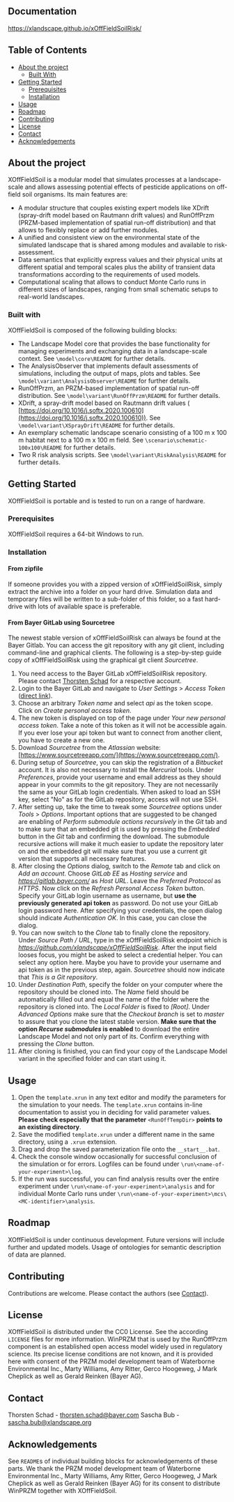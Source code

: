 ## Documentation
https://xlandscape.github.io/xOffFieldSoilRisk/

## Table of Contents
* [About the project](#about-the-project)
  * [Built With](#built-with)
* [Getting Started](#getting-started)
  * [Prerequisites](#prerequisites)
  * [Installation](#installation)
* [Usage](#usage)
* [Roadmap](#roadmap)
* [Contributing](#contributing)
* [License](#license)
* [Contact](#contact)
* [Acknowledgements](#acknowledgements)

## About the project
XOffFieldSoil is a modular model that simulates processes at a landscape-scale and allows assessing potential effects of
pesticide applications on off-field soil organisms. Its main features are:
* A modular structure that couples existing expert models like XDrift (spray-drift model based on Rautmann drift 
  values) and RunOffPrzm (PRZM-based implementation of spatial run-off distribution) and that allows to flexibly replace
  or add further modules. 
* A unified and consistent view on the environmental state of the simulated landscape that is shared among modules and
  available to risk-assessment. 
* Data semantics that explicitly express values and their physical units at different spatial and temporal scales plus 
  the ability of transient data transformations according to the requirements of used models.
* Computational scaling that allows to conduct Monte Carlo runs in different sizes of landscapes, ranging from small
  schematic setups to real-world landscapes. 

### Built with
XOffFieldSoil is composed of the following building blocks: 
* The Landscape Model core that provides the base functionality for managing experiments and exchanging data in a 
  landscape-scale context. See `\model\core\README` for further details.  
* The AnalysisObserver that implements default assessments of simulations, including the output of maps, plots and 
  tables. See `\model\variant\AnalysisObserver\README` for further details.
* RunOffPrzm, an PRZM-based implementation of spatial run-off distribution. See `\model\variant\RunOffPrzm\README` for 
  further details.
* XDrift, a spray-drift model based on Rautmann drift values (
  [https://doi.org/10.1016/j.softx.2020.100610](https://doi.org/10.1016/j.softx.2020.100610)). See 
  `\model\variant\XSprayDrift\README` for further details.
* An exemplary schematic landscape scenario consisting of a 100 m x 100 m habitat next to a 100 m x 100 m field. See 
  `\scenario\schematic-100x100\README` for further details.
* Two R risk analysis scripts. See `\model\variant\RiskAnalysis\README` for further details.  


## Getting Started
XOffFieldSoil is portable and is tested to run on a range of hardware.

### Prerequisites
XOffFieldSoil requires a 64-bit Windows to run.

### Installation
#### From zipfile
If someone provides you with a zipped version of xOffFieldSoilRisk, simply extract the archive into a folder on your 
hard drive. Simulation data and temporary files will be written to a sub-folder of this folder, so a fast hard-drive 
with lots of available space is preferable.

#### From Bayer GitLab using Sourcetree
The newest stable version of xOffFieldSoilRisk can always be found at the Bayer Gitlab. You can access the git 
repository with any git client, including command-line and graphical clients. The following is a step-by-step guide 
copy of xOffFieldSoilRisk using the graphical git client *Sourcetree*.

1. You need access to the Bayer GitLab xOffFieldSoilRisk repository. Please contact 
   [Thorsten Schad](mailto:thorsten.schad@bayer.com) for a respective account.
2. Login to the Bayer GitLab and navigate to *User Settings* > *Access Token*
   ([direct link](https://gitlab.bayer.com/-/profile/personal_access_tokens)).
3. Choose an arbitrary *Token name* and select *api* as the token scope. Click on *Create personal access token*.
4. The new token is displayed on top of the page under *Your new personal access token*. Take a note of this token as it
   will not be accessible again. If you ever lose your api token but want to connect from another client, you have to
   create a new one.
5. Download *Sourcetree* from the *Atlassian* website: 
   [https://www.sourcetreeapp.com/](https://www.sourcetreeapp.com/).
6. During setup of *Sourcetree*, you can skip the registration of a *Bitbucket* account. It is also not necessary to
   install the *Mercurial* tools. Under *Preferences*, provide your username and email address as they should appear in
   your commits to the git repository. They are not necessarily the same as your GitLab login credentials. When asked
   to load an SSH key, select "No" as for the GitLab repository, access will not use SSH.
7. After setting up, take the time to tweak some *Sourcetree* options under *Tools* > *Options*. Important options that
   are suggested to be changed are enabling of *Perform submodule actions recursively* in the *Git* tab and to make sure
   that an embedded git is used by pressing the *Embedded* button in the *Git* tab and confirming the download. The
   submodule recursive actions will make it much easier to update the repository later on and the embedded git will
   make sure that you use a current git version that supports all necessary features.
8. After closing the *Options* dialog, switch to the *Remote* tab and click on *Add an account*. Choose *GitLab EE* as
   *Hosting service* and *https://gitlab.bayer.com/* as *Host URL*. Leave the *Preferred Protocol* as *HTTPS*. Now click
   on the *Refresh Personal Access Token* button. Specify your GitLab login username as username, but **use the 
   previously generated api token** as password. Do not use your GitLab login password here. After specifying your 
   credentials, the open dialog should indicate *Authentication OK*. In this case, you can close the dialog.
9. You can now switch to the *Clone* tab to finally clone the repository. Under *Source Path / URL*, type in the
   xOffFieldSoilRisk endpoint which is *https://github.com/xlandscape/xOffFieldSoilRisk*. 
   After the input field looses focus, you might be asked to select a credential helper. You can select any option 
   here. Maybe you have to provide your username and api token as in the previous step, again. *Sourcetree* should now
   indicate that *This is a Git repository*.
10. Under *Destination Path*, specify the folder on your computer where the repository should be cloned into. The *Name*
    field should be automatically filled out and equal the name of the folder where the repository is cloned into. The
    *Local Folder* is fixed to *[Root]*. Under *Advanced Options* make sure that the *Checkout branch* is set to
    *master* to assure that you clone the latest stable version. **Make sure that the option *Recurse submodules* is
    enabled** to download the entire Landscape Model and not only part of its. Confirm everything with pressing the
    *Clone* button.
11. After cloning is finished, you can find your copy of the Landscape Model variant in the specified folder and can 
    start using it.
            


## Usage
1. Open the `template.xrun` in any text editor and modify the parameters for the simulation to your needs. The 
   `template.xrun` contains in-line documentation to assist you in deciding for valid parameter values. **Please check
   especially that the parameter** `<RunOffTempDir>` **points to an existing directory**.
2. Save the modified `template.xrun` under a different name in the same directory, using a `.xrun` extension.
3. Drag and drop the saved parameterization file onto the `__start__.bat`.
4. Check the console window occasionally for successful conclusion of the simulation or for errors. Logfiles can be
   found under `\run\<name-of-your-experiment>\log`.
5. If the run was successful, you can find analysis results over the entire experiment under 
   `\run\<name-of-your-experiment>\analysis` and for individual Monte Carlo runs under 
   `\run\<name-of-your-experiment>\mcs\<MC-identifier>\analysis`.


## Roadmap
XOffFieldSoil is under continuous development. Future versions will include further and updated models. Usage of 
ontologies for semantic description of data are planned.


## Contributing
Contributions are welcome. Please contact the authors (see [Contact](#contact)).


## License
XOffFieldSoil is distributed under the CC0 License. See the according `LICENSE` files for more information. WinPRZM 
that is used by the RunOffPrzm component is an established open access model widely used in regulatory science. Its 
precise license conditions are not known, and it is provided here with consent of the PRZM model development team 
of Waterborne Environmental Inc., Marty Williams, Amy Ritter, Gerco Hoogeweg, J Mark Cheplick as well as Gerald Reinken 
(Bayer AG).


## Contact
Thorsten Schad - thorsten.schad@bayer.com
Sascha Bub - sascha.bub@xlandscape.org


## Acknowledgements
See `README`s of individual building blocks for acknowledgements of these parts. We thank the PRZM model development
team of Waterborne Environmental Inc., Marty Williams, Amy Ritter, Gerco Hoogeweg, J Mark Cheplick as well as Gerald 
Reinken (Bayer AG) for its consent to distribute WinPRZM together with XOffFieldSoil. 
